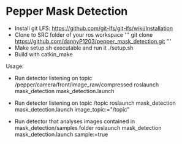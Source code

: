 # Pepper Mask Detection

- Install git LFS: https://github.com/git-lfs/git-lfs/wiki/Installation
- Clone to SRC folder of your ros workspace
'''
git clone https://github.com/dannyP1203/pepper_mask_detection.git
'''
- Make setup.sh executable and run it 
	./setup.sh
- Build with catkin_make

Usage:

- Run detector listening on topic /pepper/camera/front/image_raw/compressed
	roslaunch mask_detection mask_detection.launch


- Run detector listening on topic /topic
	roslaunch mask_detection mask_detection.launch image_topic:="/topic"


- Run detector that analyses images contained in mask_detection/samples folder
	roslaunch mask_detection mask_detection.launch sample:=true

